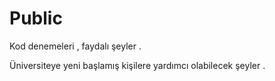 # Public
Kod denemeleri , faydalı şeyler .

Üniversiteye yeni başlamış kişilere yardımcı olabilecek şeyler .
